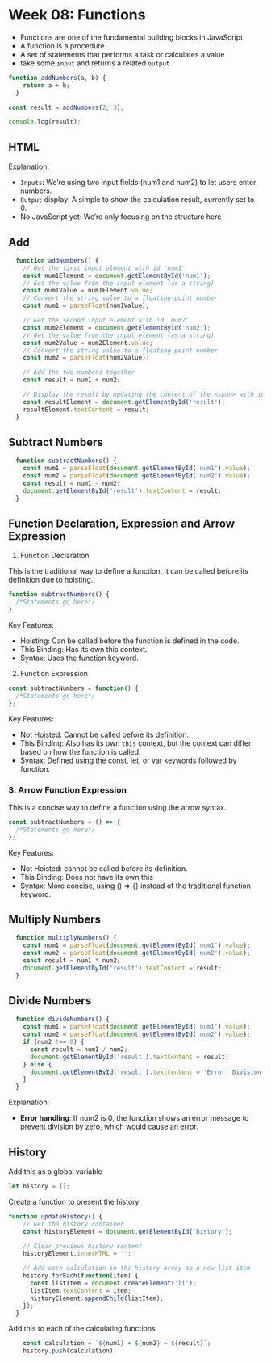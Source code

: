 # Week 08: Functions

- Functions are one of the fundamental building blocks in JavaScript.
- A function is a procedure
- A set of statements that performs a task or calculates a value
- take some `input` and returns a related `output`

```javascript
function addNumbers(a, b) {
    return a + b;
  }

const result = addNumbers(2, 3); 

console.log(result);
```

## HTML

Explanation:
- `Inputs`: We’re using two input fields (num1 and num2) to let users enter numbers.
- `Output` display: A simple <span id="result"> to show the calculation result, currently set to 0.
- No JavaScript yet: We’re only focusing on the structure here

## Add

```javascript
  function addNumbers() {
    // Get the first input element with id 'num1'
    const num1Element = document.getElementById('num1');
    // Get the value from the input element (as a string)
    const num1Value = num1Element.value;
    // Convert the string value to a floating-point number
    const num1 = parseFloat(num1Value);

    // Get the second input element with id 'num2'
    const num2Element = document.getElementById('num2');
    // Get the value from the input element (as a string)
    const num2Value = num2Element.value;
    // Convert the string value to a floating-point number
    const num2 = parseFloat(num2Value);

    // Add the two numbers together
    const result = num1 + num2;

    // Display the result by updating the content of the <span> with id 'result'
    const resultElement = document.getElementById('result');
    resultElement.textContent = result;
  }
```

## Subtract Numbers

```javascript
  function subtractNumbers() {
    const num1 = parseFloat(document.getElementById('num1').value);
    const num2 = parseFloat(document.getElementById('num2').value);
    const result = num1 - num2;
    document.getElementById('result').textContent = result;
  }
```

## Function Declaration, Expression and Arrow Expression

1. Function Declaration

This is the traditional way to define a function. It can be called before its definition due to hoisting.

```javascript
function subtractNumbers() {
  /*Statements go here*/
}
```

Key Features:

- Hoisting: Can be called before the function is defined in the code.
- This Binding: Has its own this context.
- Syntax: Uses the function keyword.


2. Function Expression

```javascript
const subtractNumbers = function() {
  /*Statements go here*/
};
```

Key Features:

- Not Hoisted: Cannot be called before its definition.
- This Binding: Also has its own `this` context, but the context can differ based on how the function is called.
- Syntax: Defined using the const, let, or var keywords followed by function.

### 3. Arrow Function Expression

This is a concise way to define a function using the arrow syntax.

```javascript
const subtractNumbers = () => {
  /*Statements go here*/
};
```

Key Features:
- Not Hoisted: cannot be called before its definition.
- This Binding: Does not have its own this
- Syntax: More concise, using () => {} instead of the traditional function keyword.





## Multiply Numbers

```javascript
  function multiplyNumbers() {
    const num1 = parseFloat(document.getElementById('num1').value);
    const num2 = parseFloat(document.getElementById('num2').value);
    const result = num1 * num2;
    document.getElementById('result').textContent = result;
  }
```


## Divide Numbers

```javascript
  function divideNumbers() {
    const num1 = parseFloat(document.getElementById('num1').value);
    const num2 = parseFloat(document.getElementById('num2').value);
    if (num2 !== 0) {
      const result = num1 / num2;
      document.getElementById('result').textContent = result;
    } else {
      document.getElementById('result').textContent = 'Error: Division by 0';
    }
  }
```

Explanation:
- **Error handling**: If num2 is 0, the function shows an error message to prevent division by zero, which would cause an error.

## History

Add this as a global variable

```javascript
let history = [];
```

Create a function to present the history

```javascript
function updateHistory() {
    // Get the history container
    const historyElement = document.getElementById('history');

    // Clear previous history content
    historyElement.innerHTML = '';

    // Add each calculation in the history array as a new list item
    history.forEach(function(item) {
      const listItem = document.createElement('li');
      listItem.textContent = item;
      historyElement.appendChild(listItem);
    });
  }
```

Add this to each of the calculating functions

```javascript
    const calculation = `${num1} + ${num2} = ${result}`;
    history.push(calculation);
```


